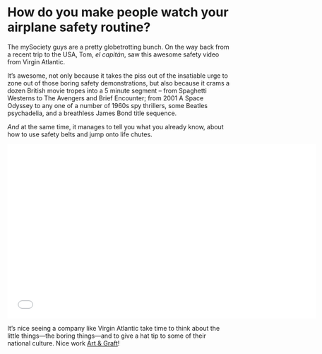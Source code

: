 # How do you make people watch your airplane safety routine?

The mySociety guys are a pretty globetrotting bunch. On the way back from a recent trip to the USA, Tom, *el capitán*, saw this awesome safety video from Virgin Atlantic.

It’s awesome, not only because it takes the piss out of the insatiable urge to zone out of those boring safety demonstrations, but also because it crams a dozen British movie tropes into a 5 minute segment – from Spaghetti Westerns to The Avengers and Brief Encounter; from 2001 A Space Odyssey to any one of a number of 1960s spy thrillers, some Beatles psychadelia, and a breathless James Bond title sequence.

*And* at the same time, it manages to tell you what you already know, about how to use safety belts and jump onto life chutes.

<iframe src="//player.vimeo.com/video/87095482?portrait=0" width="700" height="394" frameborder="0" webkitallowfullscreen mozallowfullscreen allowfullscreen></iframe>

It’s nice seeing a company like Virgin Atlantic take time to think about the little things—the boring things—and to give a hat tip to some of their national culture. Nice work [Art & Graft](http://artandgraft.com)!

<link href="/post/susan-kare">
<link href="/post/beauty-and-utility">
